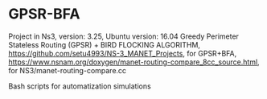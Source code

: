 # GPSR-BFA
Project in Ns3, version: 3.25, Ubuntu version: 16.04 
Greedy Perimeter Stateless Routing (GPSR) + BIRD FLOCKING ALGORITHM,
https://github.com/setu4993/NS-3_MANET_Projects, for GPSR+BFA,
https://www.nsnam.org/doxygen/manet-routing-compare_8cc_source.html, for NS3/manet-routing-compare.cc

Bash scripts for automatization simulations 
